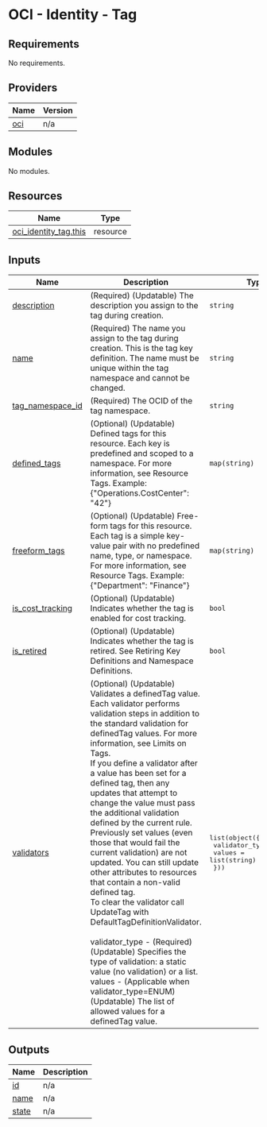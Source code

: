 # OCI - Identity - Tag

<!-- BEGINNING OF PRE-COMMIT-OPENTOFU DOCS HOOK -->
## Requirements

No requirements.

## Providers

| Name | Version |
|------|---------|
| <a name="provider_oci"></a> [oci](#provider\_oci) | n/a |

## Modules

No modules.

## Resources

| Name | Type |
|------|------|
| [oci_identity_tag.this](https://registry.terraform.io/providers/hashicorp/oci/latest/docs/resources/identity_tag) | resource |

## Inputs

| Name | Description | Type | Default | Required |
|------|-------------|------|---------|:--------:|
| <a name="input_description"></a> [description](#input\_description) | (Required) (Updatable) The description you assign to the tag during creation. | `string` | n/a | yes |
| <a name="input_name"></a> [name](#input\_name) | (Required) The name you assign to the tag during creation. This is the tag key definition. The name must be unique within the tag namespace and cannot be changed. | `string` | n/a | yes |
| <a name="input_tag_namespace_id"></a> [tag\_namespace\_id](#input\_tag\_namespace\_id) | (Required) The OCID of the tag namespace. | `string` | n/a | yes |
| <a name="input_defined_tags"></a> [defined\_tags](#input\_defined\_tags) | (Optional) (Updatable) Defined tags for this resource. Each key is predefined and scoped to a namespace. For more information, see Resource Tags. Example: {"Operations.CostCenter": "42"} | `map(string)` | `{}` | no |
| <a name="input_freeform_tags"></a> [freeform\_tags](#input\_freeform\_tags) | (Optional) (Updatable) Free-form tags for this resource. Each tag is a simple key-value pair with no predefined name, type, or namespace. For more information, see Resource Tags. Example: {"Department": "Finance"} | `map(string)` | `{}` | no |
| <a name="input_is_cost_tracking"></a> [is\_cost\_tracking](#input\_is\_cost\_tracking) | (Optional) (Updatable) Indicates whether the tag is enabled for cost tracking. | `bool` | `false` | no |
| <a name="input_is_retired"></a> [is\_retired](#input\_is\_retired) | (Optional) (Updatable) Indicates whether the tag is retired. See Retiring Key Definitions and Namespace Definitions. | `bool` | `false` | no |
| <a name="input_validators"></a> [validators](#input\_validators) | (Optional) (Updatable) Validates a definedTag value. Each validator performs validation steps in addition to the standard validation for definedTag values. For more information, see Limits on Tags.<br>If you define a validator after a value has been set for a defined tag, then any updates that attempt to change the value must pass the additional validation defined by the current rule. Previously set values (even those that would fail the current validation) are not updated. You can still update other attributes to resources that contain a non-valid defined tag.<br>To clear the validator call UpdateTag with DefaultTagDefinitionValidator.<br><br>validator\_type - (Required) (Updatable) Specifies the type of validation: a static value (no validation) or a list.<br>values - (Applicable when validator\_type=ENUM) (Updatable) The list of allowed values for a definedTag value. | <pre>list(object({<br>    validator_type = string<br>    values         = list(string)<br>  }))</pre> | `[]` | no |

## Outputs

| Name | Description |
|------|-------------|
| <a name="output_id"></a> [id](#output\_id) | n/a |
| <a name="output_name"></a> [name](#output\_name) | n/a |
| <a name="output_state"></a> [state](#output\_state) | n/a |
<!-- END OF PRE-COMMIT-OPENTOFU DOCS HOOK -->
